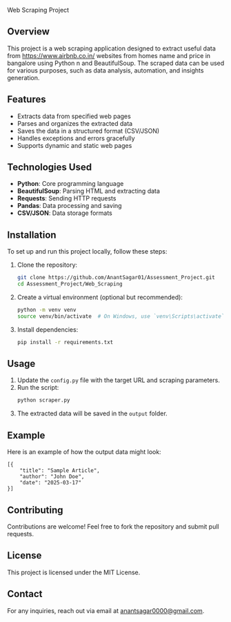 Web Scraping Project

## Overview
This project is a web scraping application designed to extract useful data from https://www.airbnb.co.in/ websites from homes name and price in bangalore using Python n and BeautifulSoup. The scraped data can be used for various purposes, such as data analysis, automation, and insights generation.

## Features
- Extracts data from specified web pages
- Parses and organizes the extracted data
- Saves the data in a structured format (CSV/JSON)
- Handles exceptions and errors gracefully
- Supports dynamic and static web pages

## Technologies Used
- **Python**: Core programming language
- **BeautifulSoup**: Parsing HTML and extracting data
- **Requests**: Sending HTTP requests
- **Pandas**: Data processing and saving
- **CSV/JSON**: Data storage formats

## Installation
To set up and run this project locally, follow these steps:

1. Clone the repository:
   ```bash
   git clone https://github.com/AnantSagar01/Assessment_Project.git
   cd Assessment_Project/Web_Scraping
   ```
2. Create a virtual environment (optional but recommended):
   ```bash
   python -m venv venv
   source venv/bin/activate  # On Windows, use `venv\Scripts\activate`
   ```
3. Install dependencies:
   ```bash
   pip install -r requirements.txt
   ```

## Usage
1. Update the `config.py` file with the target URL and scraping parameters.
2. Run the script:
   ```bash
   python scraper.py
   ```
3. The extracted data will be saved in the `output` folder.

## Example
Here is an example of how the output data might look:
```
[{
    "title": "Sample Article",
    "author": "John Doe",
    "date": "2025-03-17"
}]
```

## Contributing
Contributions are welcome! Feel free to fork the repository and submit pull requests.

## License
This project is licensed under the MIT License.

## Contact
For any inquiries, reach out via email at [anantsagar0000@gmail.com](mailto:anantsagar0000@gmail.com).
